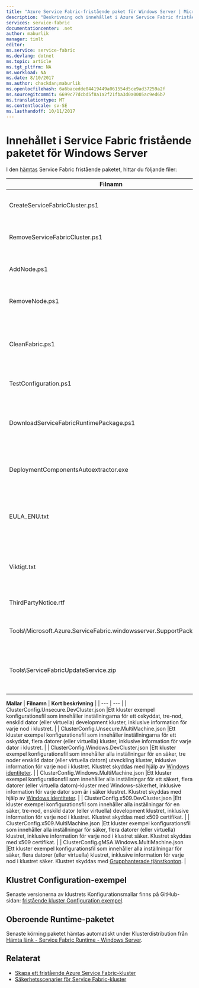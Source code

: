 ```yaml
---
title: "Azure Service Fabric-fristående paket för Windows Server | Microsoft Docs"
description: "Beskrivning och innehållet i Azure Service Fabric fristående paketet för Windows Server."
services: service-fabric
documentationcenter: .net
author: maburlik
manager: timlt
editor: 
ms.service: service-fabric
ms.devlang: dotnet
ms.topic: article
ms.tgt_pltfrm: NA
ms.workload: NA
ms.date: 8/10/2017
ms.author: chackdan;maburlik
ms.openlocfilehash: 6a6bacedde04419449a061554d5ce9ad37259a2f
ms.sourcegitcommit: 6699c77dcbd5f8a1a2f21fba3d0a0005ac9ed6b7
ms.translationtype: MT
ms.contentlocale: sv-SE
ms.lasthandoff: 10/11/2017
---
```

# <a name="contents-of-service-fabric-standalone-package-for-windows-server"></a>Innehållet i Service Fabric fristående paketet för Windows Server
I den [hämtas](http://go.microsoft.com/fwlink/?LinkId=730690) Service Fabric fristående paketet, hittar du följande filer:

| **Filnamn** | **Kort beskrivning** |
| --- | --- |
| CreateServiceFabricCluster.ps1 |Ett PowerShell-skript som skapar klustret med inställningarna i ClusterConfig.json. |
| RemoveServiceFabricCluster.ps1 |Ett PowerShell-skript som tar bort ett kluster med inställningarna i ClusterConfig.json. |
| AddNode.ps1 |Ett PowerShell-skript för att lägga till en nod i ett befintligt distribuerat kluster på den aktuella datorn. |
| RemoveNode.ps1 |Ett PowerShell-skript för att ta bort en nod från ett befintligt distribuerat kluster från den aktuella datorn. |
| CleanFabric.ps1 |Ett PowerShell-skript för att rensa en fristående Service Fabric-installation av den aktuella datorn. Tidigare MSI-installationer bör tas bort med hjälp av sina egna associerade uninstallers. |
| TestConfiguration.ps1 |Ett PowerShell-skript för att analysera infrastrukturen som anges i Cluster.json. |
| DownloadServiceFabricRuntimePackage.ps1 |Ett PowerShell-skript som används för att ladda ned det senaste runtime-paketet out-of-band för scenarier där den distribuera datorn inte är ansluten till internet. |
| DeploymentComponentsAutoextractor.exe |Självextraherande arkiv som innehåller distributionskomponenter som används av fristående paketet skript. |
| EULA_ENU.txt |Licensvillkor för användning av Microsoft Azure Service Fabric fristående installationspaketet för Windows Server. Du kan [hämta en kopia av LICENSVILLKOREN](http://go.microsoft.com/fwlink/?LinkID=733084) nu. |
| Viktigt.txt |En länk till viktig information och instruktioner för grundläggande installation. Det är en delmängd av instruktionerna i det här dokumentet. |
| ThirdPartyNotice.rtf |Meddelande om tredjepartsprogram som finns i paketet. |
| Tools\Microsoft.Azure.ServiceFabric.windowsserver.SupportPackage.zip |StandaloneLogCollector.exe som körs på begäran för att samla in och skicka loggar till Microsoft support syfte. |
| Tools\ServiceFabricUpdateService.zip |Ett verktyg som används för att aktivera automatisk koduppgradering för kluster som inte har tillgång till internet. Mer information hittar du [här](service-fabric-cluster-upgrade-windows-server.md)|

**Mallar** 
| **Filnamn** | **Kort beskrivning** |
| --- | --- |
| ClusterConfig.Unsecure.DevCluster.json |Ett kluster exempel konfigurationsfil som innehåller inställningarna för ett oskyddat, tre-nod, enskild dator (eller virtuella) development kluster, inklusive information för varje nod i klustret. |
| ClusterConfig.Unsecure.MultiMachine.json |Ett kluster exempel konfigurationsfil som innehåller inställningarna för ett oskyddat, flera datorer (eller virtuella) kluster, inklusive information för varje dator i klustret. |
| ClusterConfig.Windows.DevCluster.json |Ett kluster exempel konfigurationsfil som innehåller alla inställningar för en säker, tre noder enskild dator (eller virtuella datorn) utveckling kluster, inklusive information för varje nod i klustret. Klustret skyddas med hjälp av [Windows identiteter](https://msdn.microsoft.com/library/ff649396.aspx). |
| ClusterConfig.Windows.MultiMachine.json |Ett kluster exempel konfigurationsfil som innehåller alla inställningar för ett säkert, flera datorer (eller virtuella datorn)-kluster med Windows-säkerhet, inklusive information för varje dator som är i säker klustret. Klustret skyddas med hjälp av [Windows identiteter](https://msdn.microsoft.com/library/ff649396.aspx). |
| ClusterConfig.x509.DevCluster.json |Ett kluster exempel konfigurationsfil som innehåller alla inställningar för en säker, tre-nod, enskild dator (eller virtuella) development klustret, inklusive information för varje nod i klustret. Klustret skyddas med x509 certifikat. |
| ClusterConfig.x509.MultiMachine.json |Ett kluster exempel konfigurationsfil som innehåller alla inställningar för säker, flera datorer (eller virtuella) klustret, inklusive information för varje nod i klustret säker. Klustret skyddas med x509 certifikat. |
| ClusterConfig.gMSA.Windows.MultiMachine.json |Ett kluster exempel konfigurationsfil som innehåller alla inställningar för säker, flera datorer (eller virtuella) klustret, inklusive information för varje nod i klustret säker. Klustret skyddas med [Grupphanterade tjänstkonton](https://technet.microsoft.com/en-us/library/jj128431(v=ws.11).aspx). |

## <a name="cluster-configuration-samples"></a>Klustret Configuration-exempel
Senaste versionerna av klustrets Konfigurationsmallar finns på GitHub-sidan: [fristående kluster Configuration exempel](https://github.com/Azure-Samples/service-fabric-dotnet-standalone-cluster-configuration/tree/master/Samples).

## <a name="independent-runtime-package"></a>Oberoende Runtime-paketet
Senaste körning paketet hämtas automatiskt under Klusterdistribution från [Hämta länk - Service Fabric Runtime - Windows Server](https://go.microsoft.com/fwlink/?linkid=839354).

## <a name="related"></a>Relaterat
* [Skapa ett fristående Azure Service Fabric-kluster](service-fabric-cluster-creation-for-windows-server.md)
* [Säkerhetsscenarier för Service Fabric-kluster](service-fabric-windows-cluster-windows-security.md)
